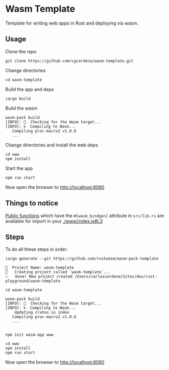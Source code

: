 # Wasm Template

Template for writing web apps in Rust and deploying via wasm.

## Usage

Clone the repo

```
git clone https://github.com/cgcardona/wasm-template.git
```

Change directories

```
cd wasm-template
```

Build the app and deps

```
cargo build
```

Build the wasm

```
wasm-pack build
[INFO]: 🎯  Checking for the Wasm target...
[INFO]: 🌀  Compiling to Wasm...
   Compiling proc-macro2 v1.0.6
   ...
```

Change directories and install the web deps

```
cd www
npm install
```

Start the app

```
npm run start
```

Now open the browser to [http://localhost:8080](http://localhost:8080)

## Things to notice

[Public functions](./src/lib.rs#L16) which have the `#[wasm_bindgen]` attribute in `src/lib.rs` are available for import in your [./www/index.js#L3](https://github.com/cgcardona/wasm-template/blob/master/www/index.js#L3)

## Steps

To do all these steps in order:

```
cargo generate --git https://github.com/rustwasm/wasm-pack-template

🤷  Project Name: wasm-template
🔧   Creating project called `wasm-template`...
✨   Done! New project created /Users/carloscardona/Sites/dev/rust-playground/wasm-template

cd wasm-template

wasm-pack build
[INFO]: 🎯  Checking for the Wasm target...
[INFO]: 🌀  Compiling to Wasm...
    Updating crates.io index
   Compiling proc-macro2 v1.0.6
   ...


npm init wasm-app www

cd www
npm install
npm run start
```

Now open the browser to [http://localhost:8080](http://localhost:8080)
